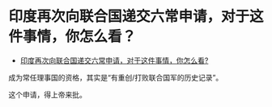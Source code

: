 # 印度再次向联合国递交六常申请，对于这件事情，你怎么看？

- [印度再次向联合国递交六常申请，对于这件事情，你怎么看?](https://www.zhihu.com/question/332253691/answer/1495987868)


成为常任理事国的资格，其实是“有重创/打败联合国军的历史记录”。

这个申请，得上帝来批。